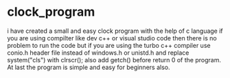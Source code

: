 # clock_program
i have created a small and easy clock program with the help of c language
if you are using compilter like dev c++ or visual studio code then there is no problem to run the code
but if you are using the turbo c++ compiler use conio.h header file instead of windows.h or unistd.h and replace system("cls") with clrscr(); also add getch() before return 0 of the program.
At last the program is simple and easy for beginners also.
